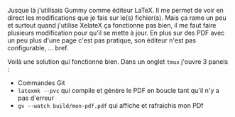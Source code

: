 Jusque là j'utilisais Gummy comme éditeur LaTeX. Il me permet de voir en direct les modifications que je fais sur le(s) fichier(s). Mais ça rame un peu et surtout quand j'utilise XelateX ça fonctionne pas bien, il me faut faire plusieurs modification pour qu'il se mette à jour. En plus sur des PDF avec un peu plus d'une page c'est pas pratique, son éditeur n'est pas configurable, ... bref.

Voilà une solution qui fonctionne bien. Dans un onglet `tmux` j'ouvre 3 panels :

* Commandes Git
* `latexmk --pvc` qui compile et génère le PDF en boucle tant qu'il n'y a pas d'erreur
* `gv --watch build/mon-pdf.pdf` qui affiche et rafraichis mon PDf

<!-- - tags: pdf, latex, GhostView, tmux -->
